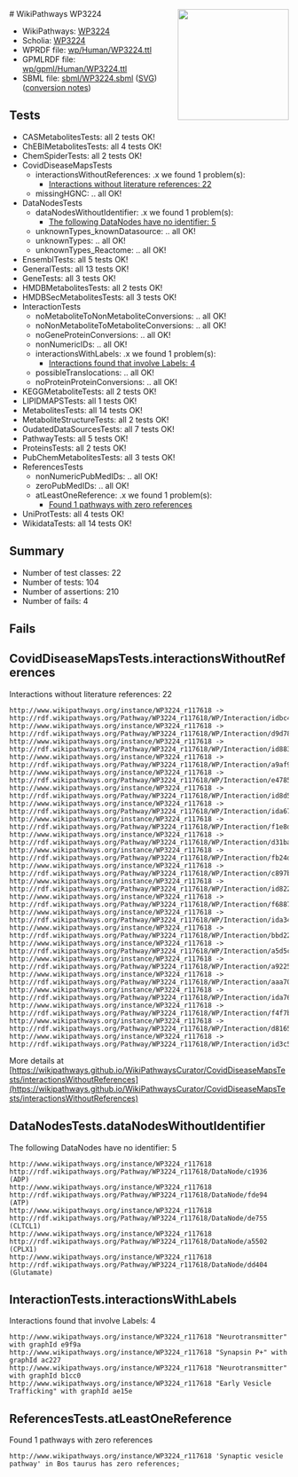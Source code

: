 <img style="float: right; width: 200px" src="../logo.png" />
# WikiPathways WP3224

* WikiPathways: [WP3224](https://identifiers.org/wikipathways:WP3224)
* Scholia: [WP3224](https://scholia.toolforge.org/wikipathways/WP3224)
* WPRDF file: [wp/Human/WP3224.ttl](../wp/Human/WP3224.ttl)
* GPMLRDF file: [wp/gpml/Human/WP3224.ttl](../wp/gpml/Human/WP3224.ttl)
* SBML file: [sbml/WP3224.sbml](../sbml/WP3224.sbml) ([SVG](../sbml/WP3224.svg)) ([conversion notes](../sbml/WP3224.txt))

## Tests
* CASMetabolitesTests: all 2 tests OK!
* ChEBIMetabolitesTests: all 4 tests OK!
* ChemSpiderTests: all 2 tests OK!
* CovidDiseaseMapsTests
    * interactionsWithoutReferences: .x we found 1 problem(s):
        * [Interactions without literature references: 22](#9701cd02)
    * missingHGNC: .. all OK!
* DataNodesTests
    * dataNodesWithoutIdentifier: .x we found 1 problem(s):
        * [The following DataNodes have no identifier: 5](#d2d32fa4)
    * unknownTypes_knownDatasource: .. all OK!
    * unknownTypes: .. all OK!
    * unknownTypes_Reactome: .. all OK!
* EnsemblTests: all 5 tests OK!
* GeneralTests: all 13 tests OK!
* GeneTests: all 3 tests OK!
* HMDBMetabolitesTests: all 2 tests OK!
* HMDBSecMetabolitesTests: all 3 tests OK!
* InteractionTests
    * noMetaboliteToNonMetaboliteConversions: .. all OK!
    * noNonMetaboliteToMetaboliteConversions: .. all OK!
    * noGeneProteinConversions: .. all OK!
    * nonNumericIDs: .. all OK!
    * interactionsWithLabels: .x we found 1 problem(s):
        * [Interactions found that involve Labels: 4](#630d267b)
    * possibleTranslocations: .. all OK!
    * noProteinProteinConversions: .. all OK!
* KEGGMetaboliteTests: all 2 tests OK!
* LIPIDMAPSTests: all 1 tests OK!
* MetabolitesTests: all 14 tests OK!
* MetaboliteStructureTests: all 2 tests OK!
* OudatedDataSourcesTests: all 7 tests OK!
* PathwayTests: all 5 tests OK!
* ProteinsTests: all 2 tests OK!
* PubChemMetabolitesTests: all 3 tests OK!
* ReferencesTests
    * nonNumericPubMedIDs: .. all OK!
    * zeroPubMedIDs: .. all OK!
    * atLeastOneReference: .x we found 1 problem(s):
        * [Found 1 pathways with zero references](#35eb778e)
* UniProtTests: all 4 tests OK!
* WikidataTests: all 14 tests OK!


## Summary

* Number of test classes: 22
* Number of tests: 104
* Number of assertions: 210
* Number of fails: 4

## Fails

<a name="9701cd02" />

## CovidDiseaseMapsTests.interactionsWithoutReferences

Interactions without literature references: 22
```
http://www.wikipathways.org/instance/WP3224_r117618 -> http://rdf.wikipathways.org/Pathway/WP3224_r117618/WP/Interaction/idbc49838d
http://www.wikipathways.org/instance/WP3224_r117618 -> http://rdf.wikipathways.org/Pathway/WP3224_r117618/WP/Interaction/d9d78
http://www.wikipathways.org/instance/WP3224_r117618 -> http://rdf.wikipathways.org/Pathway/WP3224_r117618/WP/Interaction/id883133a8
http://www.wikipathways.org/instance/WP3224_r117618 -> http://rdf.wikipathways.org/Pathway/WP3224_r117618/WP/Interaction/a9af9
http://www.wikipathways.org/instance/WP3224_r117618 -> http://rdf.wikipathways.org/Pathway/WP3224_r117618/WP/Interaction/e4785
http://www.wikipathways.org/instance/WP3224_r117618 -> http://rdf.wikipathways.org/Pathway/WP3224_r117618/WP/Interaction/id8d553cb1
http://www.wikipathways.org/instance/WP3224_r117618 -> http://rdf.wikipathways.org/Pathway/WP3224_r117618/WP/Interaction/ida6725fd0
http://www.wikipathways.org/instance/WP3224_r117618 -> http://rdf.wikipathways.org/Pathway/WP3224_r117618/WP/Interaction/f1e8d
http://www.wikipathways.org/instance/WP3224_r117618 -> http://rdf.wikipathways.org/Pathway/WP3224_r117618/WP/Interaction/d31ba
http://www.wikipathways.org/instance/WP3224_r117618 -> http://rdf.wikipathways.org/Pathway/WP3224_r117618/WP/Interaction/fb24d
http://www.wikipathways.org/instance/WP3224_r117618 -> http://rdf.wikipathways.org/Pathway/WP3224_r117618/WP/Interaction/c897b
http://www.wikipathways.org/instance/WP3224_r117618 -> http://rdf.wikipathways.org/Pathway/WP3224_r117618/WP/Interaction/id8229dc5
http://www.wikipathways.org/instance/WP3224_r117618 -> http://rdf.wikipathways.org/Pathway/WP3224_r117618/WP/Interaction/f6887
http://www.wikipathways.org/instance/WP3224_r117618 -> http://rdf.wikipathways.org/Pathway/WP3224_r117618/WP/Interaction/ida349248b
http://www.wikipathways.org/instance/WP3224_r117618 -> http://rdf.wikipathways.org/Pathway/WP3224_r117618/WP/Interaction/bbd22
http://www.wikipathways.org/instance/WP3224_r117618 -> http://rdf.wikipathways.org/Pathway/WP3224_r117618/WP/Interaction/a5d5c
http://www.wikipathways.org/instance/WP3224_r117618 -> http://rdf.wikipathways.org/Pathway/WP3224_r117618/WP/Interaction/a9225
http://www.wikipathways.org/instance/WP3224_r117618 -> http://rdf.wikipathways.org/Pathway/WP3224_r117618/WP/Interaction/aaa70
http://www.wikipathways.org/instance/WP3224_r117618 -> http://rdf.wikipathways.org/Pathway/WP3224_r117618/WP/Interaction/ida76fbdad
http://www.wikipathways.org/instance/WP3224_r117618 -> http://rdf.wikipathways.org/Pathway/WP3224_r117618/WP/Interaction/f4f7b
http://www.wikipathways.org/instance/WP3224_r117618 -> http://rdf.wikipathways.org/Pathway/WP3224_r117618/WP/Interaction/d8165
http://www.wikipathways.org/instance/WP3224_r117618 -> http://rdf.wikipathways.org/Pathway/WP3224_r117618/WP/Interaction/id3c526817
```

More details at [https://wikipathways.github.io/WikiPathwaysCurator/CovidDiseaseMapsTests/interactionsWithoutReferences](https://wikipathways.github.io/WikiPathwaysCurator/CovidDiseaseMapsTests/interactionsWithoutReferences)

<a name="d2d32fa4" />

## DataNodesTests.dataNodesWithoutIdentifier

The following DataNodes have no identifier: 5
```
http://www.wikipathways.org/instance/WP3224_r117618 http://rdf.wikipathways.org/Pathway/WP3224_r117618/DataNode/c1936 (ADP)
http://www.wikipathways.org/instance/WP3224_r117618 http://rdf.wikipathways.org/Pathway/WP3224_r117618/DataNode/fde94 (ATP)
http://www.wikipathways.org/instance/WP3224_r117618 http://rdf.wikipathways.org/Pathway/WP3224_r117618/DataNode/de755 (CLTCL1)
http://www.wikipathways.org/instance/WP3224_r117618 http://rdf.wikipathways.org/Pathway/WP3224_r117618/DataNode/a5502 (CPLX1)
http://www.wikipathways.org/instance/WP3224_r117618 http://rdf.wikipathways.org/Pathway/WP3224_r117618/DataNode/dd404 (Glutamate)
```

<a name="630d267b" />

## InteractionTests.interactionsWithLabels

Interactions found that involve Labels: 4
```
http://www.wikipathways.org/instance/WP3224_r117618 "Neurotransmitter" with graphId e9f9a
http://www.wikipathways.org/instance/WP3224_r117618 "Synapsin P+" with graphId ac227
http://www.wikipathways.org/instance/WP3224_r117618 "Neurotransmitter" with graphId b1cc0
http://www.wikipathways.org/instance/WP3224_r117618 "Early Vesicle Trafficking" with graphId ae15e
```

<a name="35eb778e" />

## ReferencesTests.atLeastOneReference

Found 1 pathways with zero references
```
http://www.wikipathways.org/instance/WP3224_r117618 'Synaptic vesicle pathway' in Bos taurus has zero references; 
```

